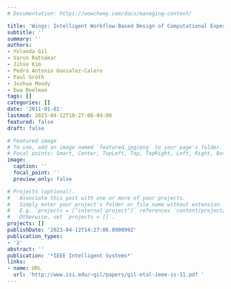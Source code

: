 ```yaml
---
# Documentation: https://wowchemy.com/docs/managing-content/

title: 'Wings: Intelligent Workflow-Based Design of Computational Experiments'
subtitle: ''
summary: ''
authors:
- Yolanda Gil
- Varun Ratnakar
- Jihie Kim
- Pedro Antonio Gonzalez-Calero
- Paul Groth
- Joshua Moody
- Ewa Deelman
tags: []
categories: []
date: '2011-01-01'
lastmod: 2023-04-12T10:27:06-04:00
featured: false
draft: false

# Featured image
# To use, add an image named `featured.jpg/png` to your page's folder.
# Focal points: Smart, Center, TopLeft, Top, TopRight, Left, Right, BottomLeft, Bottom, BottomRight.
image:
  caption: ''
  focal_point: ''
  preview_only: false

# Projects (optional).
#   Associate this post with one or more of your projects.
#   Simply enter your project's folder or file name without extension.
#   E.g. `projects = ["internal-project"]` references `content/project/deep-learning/index.md`.
#   Otherwise, set `projects = []`.
projects: []
publishDate: '2023-04-12T14:27:06.090099Z'
publication_types:
- '2'
abstract: ''
publication: '*IEEE Intelligent Systems*'
links:
- name: URL
  url: 'http://www.isi.edu/~gil/papers/gil-etal-ieee-is-11.pdf '
---
```

